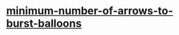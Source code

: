 # [minimum-number-of-arrows-to-burst-balloons](https://leetcode-cn.com/problems/minimum-number-of-arrows-to-burst-balloons)
